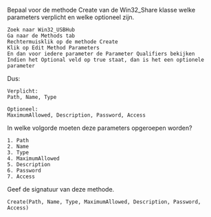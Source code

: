 Bepaal voor de methode Create van de Win32_Share klasse welke parameters verplicht en welke optioneel zijn.  

```
Zoek naar Win32_USBHub
Ga naar de Methods tab
Rechtermuisklik op de methode Create
Klik op Edit Method Parameters
En dan voor iedere parameter de Parameter Qualifiers bekijken
Indien het Optional veld op true staat, dan is het een optionele parameter
```

Dus:

```
Verplicht:
Path, Name, Type

Optioneel:
MaximumAllowed, Description, Password, Access
```

In welke volgorde moeten deze parameters opgeroepen worden?

```
1. Path
2. Name
3. Type
4. MaximumAllowed
5. Description
6. Password
7. Access
```

Geef de signatuur van deze methode.

```
Create(Path, Name, Type, MaximumAllowed, Description, Password, Access) 
```